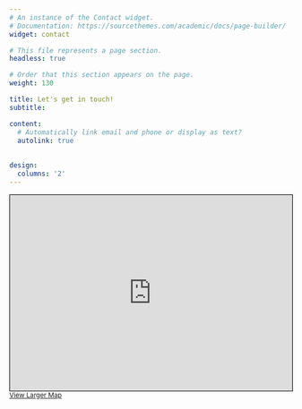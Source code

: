 ```yaml
---
# An instance of the Contact widget.
# Documentation: https://sourcethemes.com/academic/docs/page-builder/
widget: contact

# This file represents a page section.
headless: true

# Order that this section appears on the page.
weight: 130

title: Let's get in touch!
subtitle:

content:
  # Automatically link email and phone or display as text?
  autolink: true
  
  
design:
  columns: '2'
---
```



<iframe width="100%" height="350" frameborder="0" scrolling="no" marginheight="0" marginwidth="0" src="https://www.openstreetmap.org/export/embed.html?bbox=2.185919880867005%2C41.388010135947354%2C2.194878458976746%2C41.39168856347275&amp;layer=mapnik&amp;marker=41.38984937572588%2C2.190399169921875" style="border: 1px solid black"></iframe><br/><small><a href="https://www.openstreetmap.org/?mlat=41.38985&amp;mlon=2.19040#map=18/41.38985/2.19040">View Larger Map</a></small>
